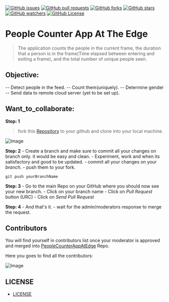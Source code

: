 [![GitHub issues](https://img.shields.io/github/issues/ravireddy07/PeopleCounterAppAtEdge.svg)](https://github.com/ravireddy07/PeopleCounterAppAtEdge/issues)
[![GitHub pull requests](https://img.shields.io/github/issues-pr/ravireddy07/PeopleCounterAppAtEdge.svg)](https://github.com/ravireddy07/PeopleCounterAppAtEdge/pulls)
[![GitHub forks](https://img.shields.io/github/forks/ravireddy07/PeopleCounterAppAtEdge.svg?style=social&label=Fork)](https://github.com/ravireddy07/PeopleCounterAppAtEdge/network)
[![GitHub stars](https://img.shields.io/github/stars/ravireddy07/PeopleCounterAppAtEdge.svg?style=social&label=Stars)](https://github.com/ravireddy07/PeopleCounterAppAtEdge/stargazers)
[![GitHub watchers](https://img.shields.io/github/watchers/ravireddy07/PeopleCounterAppAtEdge.svg?style=social&label=Watch)](https://github.com/ravireddy07/PeopleCounterAppAtEdge/watchers)
[![GitHub License](https://img.shields.io/github/license/ravireddy07/PeopleCounterAppAtEdge)](https://github.com/ravireddy07/PeopleCounterAppAtEdge/LICENSE)

# People Counter App At The Edge

> The application counts the people in the current frame, the duration that a person is in the frame(Time elapsed between entering and exiting a frame), and the total number of unique people seen.

## Objective:

-- Detect people in the feed.
-- Count them(uniquely).
-- Determine gender
-- Send data to remote cloud server (yet to be set up).

## Want_to_collaborate:

**Step: 1**

> fork this [Repository](https://github.com/ravireddy07/PeopleCounterAppAtEdge.git) to your github and clone into your local machine.

![Image](https://user-images.githubusercontent.com/26524467/73133782-8a00e880-4053-11ea-9dad-e05df825c76e.png)

**Step: 2** - Create a branch and make sure to commit all your changes on branch only. it would be easy and clean. - Experiment, work and when its satisfactory and good to be updated. - commit all your changes on your _branch_. - push them to your fork.

```git
git push yourBranchName
```

**Step: 3** - Go to the main Repo on your GitHub where you should now see your new branch. - Click on your branch name - Click on _Pull Request_ button (URC) - Click on _Send Pull Request_

**Step: 4** - And that's it. - wait for the admin/moderators response to merge the request.

## Contributors

You will find yourself in contributors list once your moderator is approved and merged into [PeopleCounterAppAtEdge](https://github.com/ravireddy07/PeopleCounterAppAtEdge) Repo.

Here you goes to find all the contributors:

![Image](https://user-images.githubusercontent.com/26524467/73133833-30e58480-4054-11ea-89a3-cfc24d550075.png)

## LICENSE

- [LICENSE](https://github.com/ravireddy07/PeopleCounterAppAtEdge/LICENSE)
